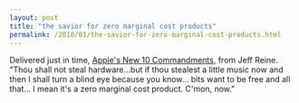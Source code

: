 ```yaml
---
layout: post
title: "the savior for zero marginal cost products"
permalink: /2010/01/the-savior-for-zero-marginal-cost-products.html
---
```


<p>Delivered just in time, <a href="http://mosjef.typepad.com/mosjef/2010/01/apples-new-10-commandments.html">Apple's New 10 Commandments</a>, from Jeff Reine.  "Thou shall not steal hardware...but if thou stealest a little music now and then I shall turn a blind eye because you know... bits want to be free and all that... I mean it's a zero marginal cost product.  C'mon, now."</p>



